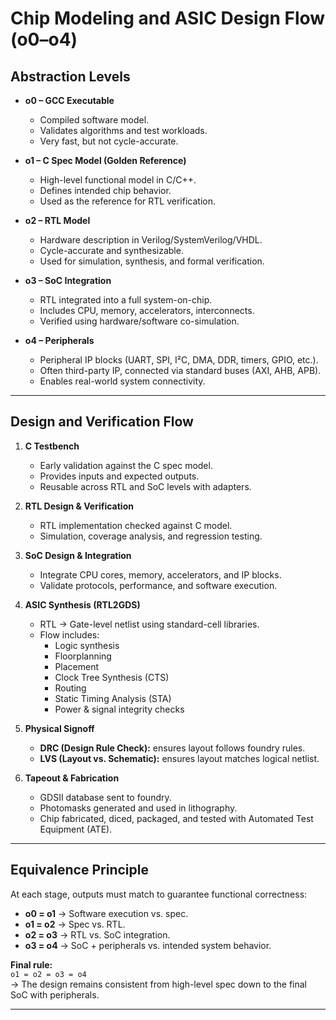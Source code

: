 # Chip Modeling and ASIC Design Flow (o0–o4)

## Abstraction Levels

- **o0 – GCC Executable**
  - Compiled software model.
  - Validates algorithms and test workloads.
  - Very fast, but not cycle-accurate.

- **o1 – C Spec Model (Golden Reference)**
  - High-level functional model in C/C++.
  - Defines intended chip behavior.
  - Used as the reference for RTL verification.

- **o2 – RTL Model**
  - Hardware description in Verilog/SystemVerilog/VHDL.
  - Cycle-accurate and synthesizable.
  - Used for simulation, synthesis, and formal verification.

- **o3 – SoC Integration**
  - RTL integrated into a full system-on-chip.
  - Includes CPU, memory, accelerators, interconnects.
  - Verified using hardware/software co-simulation.

- **o4 – Peripherals**
  - Peripheral IP blocks (UART, SPI, I²C, DMA, DDR, timers, GPIO, etc.).
  - Often third-party IP, connected via standard buses (AXI, AHB, APB).
  - Enables real-world system connectivity.

---

## Design and Verification Flow

1. **C Testbench**
   - Early validation against the C spec model.
   - Provides inputs and expected outputs.
   - Reusable across RTL and SoC levels with adapters.

2. **RTL Design & Verification**
   - RTL implementation checked against C model.
   - Simulation, coverage analysis, and regression testing.

3. **SoC Design & Integration**
   - Integrate CPU cores, memory, accelerators, and IP blocks.
   - Validate protocols, performance, and software execution.

4. **ASIC Synthesis (RTL2GDS)**
   - RTL → Gate-level netlist using standard-cell libraries.
   - Flow includes:
     - Logic synthesis  
     - Floorplanning  
     - Placement  
     - Clock Tree Synthesis (CTS)  
     - Routing  
     - Static Timing Analysis (STA)  
     - Power & signal integrity checks  

5. **Physical Signoff**
   - **DRC (Design Rule Check):** ensures layout follows foundry rules.  
   - **LVS (Layout vs. Schematic):** ensures layout matches logical netlist.  

6. **Tapeout & Fabrication**
   - GDSII database sent to foundry.
   - Photomasks generated and used in lithography.
   - Chip fabricated, diced, packaged, and tested with Automated Test Equipment (ATE).

---

## Equivalence Principle

At each stage, outputs must match to guarantee functional correctness:

- **o0 = o1** → Software execution vs. spec.  
- **o1 = o2** → Spec vs. RTL.  
- **o2 = o3** → RTL vs. SoC integration.  
- **o3 = o4** → SoC + peripherals vs. intended system behavior.  

**Final rule:**  
`o1 = o2 = o3 = o4`  
→ The design remains consistent from high-level spec down to the final SoC with peripherals.  

---

